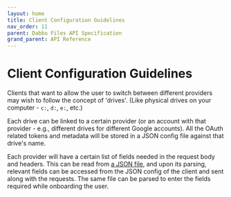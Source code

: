 ```yaml
---
layout: home
title: Client Configuration Guidelines
nav_order: 11
parent: Dabbu Files API Specification
grand_parent: API Reference
---
```


# Client Configuration Guidelines

Clients that want to allow the user to switch between different providers may wish to follow the concept of 'drives'. (Like physical drives on your computer - `c:`, `d:`, `e:`, etc.)

Each drive can be linked to a certain provider (or an account with that provider - e.g., different drives for different Google accounts). All the OAuth related tokens and metadata will be stored in a JSON config file against that drive's name.

Each provider will have a certain list of fields needed in the request body and headers. This can be read from [a JSON file](/schema/provider-fields.json), and upon its parsing, relevant fields can be accessed from the JSON config of the client and sent along with the requests. The same file can be parsed to enter the fields required while onboarding the user.
